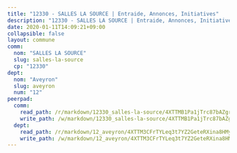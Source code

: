 ```yaml
---
title: "12330 - SALLES LA SOURCE | Entraide, Annonces, Initiatives"
description: "12330 - SALLES LA SOURCE | Entraide, Annonces, Initiatives"
date: 2020-01-11T14:09:21+09:00
collapsible: false
layout: commune
comm:
  nom: "SALLES LA SOURCE"
  slug: salles-la-source
  cp: "12330"
dept:
  nom: "Aveyron"
  slug: aveyron
  num: "12"
peerpad:
  comm:
    read_path: /r/markdown/12330_salles-la-source/4XTTMB1Pa1jTrc87bAZgrsKAi1CbAo7JKbYem5KW7VsXwnYBa
    write_path: /w/markdown/12330_salles-la-source/4XTTMB1Pa1jTrc87bAZgrsKAi1CbAo7JKbYem5KW7VsXwnYBa-K3TgTt95Hvw27YqbF5iRWpng4AoMZr5XWRPGaeD6nAbWssN445WUr5Y5ZeeMLsVVcHgULffcaWwKk8AtjYucxEBtyc3fALSbzbkKmq2ytf3X6i61UxL6JRtQordsBa3Bmx2QMQdN
  dept:
    read_path: /r/markdown/12_aveyron/4XTTM3CFrTYLeq3t7YZ2GeteRXina8HMy585xLdATaEm28gJq
    write_path: /w/markdown/12_aveyron/4XTTM3CFrTYLeq3t7YZ2GeteRXina8HMy585xLdATaEm28gJq-K3TgUfu3tdsvnJNzfCjLcQBm4uQ83gag77qnaAo9pjUvbpQyfAVAxJdyULKffeJFVcGHHVraYZNVQhiGBeBUKBFLy2Vr8dapgU6tQCmoJQ6dgnoqRGmK9bSxqhW9VArfxRuTPcgV
---
```


